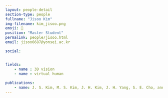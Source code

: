 ```yaml
---
layout: people-detail
section-type: people
fullname: "Jisoo Kim"
img-filename: kim_jisoo.png
emoji: 👀
position: "Master Student"
permalink: people/jisoo.html
email: jisoo6687@yonsei.ac.kr

social:


fields:
    - name : 3D vision
    - name : virtual human
  
publications:
    - name: J. S. Kim, M. S. Kim, J. H. Kim, J. H. Yang, S. E. Cho, and J. E. Nah, “System to Encourage Safe Driving of Personal Mobile Devices Based on Image Recognition and IoT,” Proceedings of the Korea Information Processing Society Conference, pp. 860–862, Nov. 2022.
---
```

